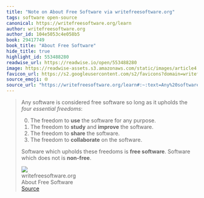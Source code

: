 ```yaml
---
title: "Note on About Free Software via writefreesoftware.org"
tags: software open-source
canonical: https://writefreesoftware.org/learn
author: writefreesoftware.org
author_id: 104e5053c4e058b5
book: 29417749
book_title: "About Free Software"
hide_title: true
highlight_id: 553488280
readwise_url: https://readwise.io/open/553488280
image: https://readwise-assets.s3.amazonaws.com/static/images/article4.6bc1851654a0.png
favicon_url: https://s2.googleusercontent.com/s2/favicons?domain=writefreesoftware.org
source_emoji: 🌐
source_url: "https://writefreesoftware.org/learn#:~:text=Any%20software%20is,not%20is%20**non-free**."
---
```


> Any software is considered free software so long as it upholds the *four essential freedoms*:
> 
> 0.  The freedom to **use** the software for any purpose.
> 1.  The freedom to **study** and **improve** the software.
> 2.  The freedom to **share** the software.
> 3.  The freedom to **collaborate** on the software.
> 
> Software which upholds these freedoms is **free software**. Software which does not is **non-free**.
> <div class="quoteback-footer"><div class="quoteback-avatar"><img class="mini-favicon" src="https://s2.googleusercontent.com/s2/favicons?domain=writefreesoftware.org"></div><div class="quoteback-metadata"><div class="metadata-inner"><span style="display:none">FROM:</span><div aria-label="writefreesoftware.org" class="quoteback-author"> writefreesoftware.org</div><div aria-label="About Free Software" class="quoteback-title"> About Free Software</div></div></div><div class="quoteback-backlink"><a target="_blank" aria-label="go to the full text of this quotation" rel="noopener" href="https://writefreesoftware.org/learn#:~:text=Any%20software%20is,not%20is%20**non-free**." class="quoteback-arrow"> Source</a></div></div>